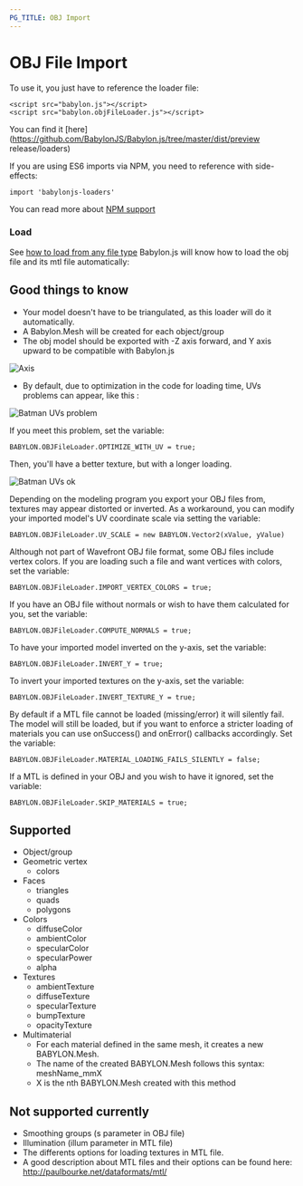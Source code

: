 ```yaml
---
PG_TITLE: OBJ Import
---
```


# OBJ File Import

To use it, you just have to reference the loader file:

```
<script src="babylon.js"></script>
<script src="babylon.objFileLoader.js"></script>
```
You can find it [here](https://github.com/BabylonJS/Babylon.js/tree/master/dist/preview release/loaders)


If you are using ES6 imports via NPM, you need to reference with side-effects:
```
import 'babylonjs-loaders'
```

You can read more about [NPM support](/features/npm_support)

### Load
See [how to load from any file type](/how_to/Load_From_Any_File_Type)
Babylon.js will know how to load the obj file and its mtl file automatically: 

## Good things to know
* Your model doesn't have to be triangulated, as this loader will do it automatically.
* A Babylon.Mesh will be created for each object/group
* The obj model should be exported with -Z axis forward, and Y axis upward to be compatible with Babylon.js

![Axis](/img/how_to/import-obj/axys.jpg)

* By default, due to optimization in the code for loading time, UVs problems can appear, like this :

![Batman UVs problem](/img/how_to/import-obj/uv-issue.jpg)

If you meet this problem, set the variable:
```
BABYLON.OBJFileLoader.OPTIMIZE_WITH_UV = true;
```
Then, you'll have a better texture, but with a longer loading.

![Batman UVs ok](/img/how_to/import-obj/uv-fixed.jpg)

Depending on the modeling program you export your OBJ files from, textures may appear distorted or inverted. As a workaround, you can modify your imported model's UV coordinate scale via setting the variable:
```
BABYLON.OBJFileLoader.UV_SCALE = new BABYLON.Vector2(xValue, yValue)
```

Although not part of Wavefront OBJ file format, some OBJ files include vertex colors. If you are loading such a file and want vertices with colors, set the variable:
```
BABYLON.OBJFileLoader.IMPORT_VERTEX_COLORS = true;
```

If you have an OBJ file without normals or wish to have them calculated for you, set the variable:
```
BABYLON.OBJFileLoader.COMPUTE_NORMALS = true;
```

To have your imported model inverted on the y-axis, set the variable:
```
BABYLON.OBJFileLoader.INVERT_Y = true;
```

To invert your imported textures on the y-axis, set the variable:
```
BABYLON.OBJFileLoader.INVERT_TEXTURE_Y = true;
```

By default if a MTL file cannot be loaded (missing/error) it will silently fail.  The model will still be loaded, but if you want to enforce a stricter loading of materials you can use onSuccess() and onError() callbacks accordingly.  Set the variable:
```
BABYLON.OBJFileLoader.MATERIAL_LOADING_FAILS_SILENTLY = false;
```

If a MTL is defined in your OBJ and you wish to have it ignored, set the variable:
```
BABYLON.OBJFileLoader.SKIP_MATERIALS = true;
```

## Supported
* Object/group
* Geometric vertex
    * colors
* Faces
    * triangles
    * quads
    * polygons
* Colors
    * diffuseColor
    * ambientColor
    * specularColor
    * specularPower
    * alpha
* Textures
    * ambientTexture
    * diffuseTexture
    * specularTexture
    * bumpTexture
    * opacityTexture
* Multimaterial
	* For each material defined in the same mesh, it creates a new BABYLON.Mesh.
	* The name of the created BABYLON.Mesh follows this syntax: meshName_mmX 
	* X is the nth BABYLON.Mesh created with this method

## Not supported currently
* Smoothing groups (s parameter in OBJ file)
* Illumination (illum parameter in MTL file)
* The differents options for loading textures in MTL file.
* A good description about MTL files and their options can be found here: http://paulbourke.net/dataformats/mtl/
